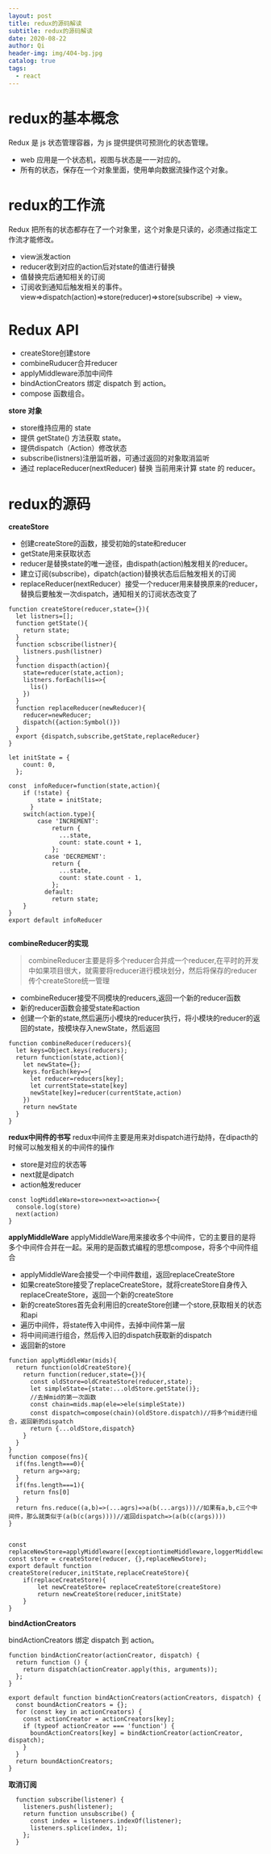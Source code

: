 ```yaml
---
layout: post
title: redux的源码解读
subtitle: redux的源码解读
date: 2020-08-22
author: Qi
header-img: img/404-bg.jpg
catalog: true
tags:
  - react
---
```


# redux的基本概念
Redux 是 js 状态管理容器，为 js 提供提供可预测化的状态管理。
- web 应用是一个状态机，视图与状态是一一对应的。
- 所有的状态，保存在一个对象里面，使用单向数据流操作这个对象。
# redux的工作流
Redux 把所有的状态都存在了一个对象里，这个对象是只读的，必须通过指定工作流才能修改。
- view派发action
- reducer收到对应的action后对state的值进行替换
- 值替换完后通知相关的订阅
- 订阅收到通知后触发相关的事件。
view=>dispatch(action)=>store(reducer)=>store(subscribe) -> view。

# Redux API
- createStore创建store
- combineRuducer合并reducer
- applyMiddleware添加中间件
- bindActionCreators 绑定 dispatch 到 action。
- compose 函数组合。

**store 对象**
- store维持应用的 state
- 提供 getState() 方法获取 state。
- 提供dispatch（Action）修改状态
- subscribe(listners)注册监听器，可通过返回的对象取消监听
- 通过 replaceReducer(nextReducer) 替换 当前用来计算 state 的 reducer。

# redux的源码
**createStore**
- 创建createStore的函数，接受初始的state和reducer
- getState用来获取状态
- reducer是替换state的唯一途径，由dispath(action)触发相关的reducer。
- 建立订阅(subscribe)，dipatch(action)替换状态后后触发相关的订阅
- replaceReducer(nextReducer）接受一个reducer用来替换原来的reducer，替换后要触发一次dispatch，通知相关的订阅状态改变了

```
function createStore(reducer,state={}){
  let listners=[];
  function getState(){
    return state;
  }
  function scbscribe(listner){
    listners.push(listner)
  }
  function dispacth(action){
    state=reducer(state,action);
    listners.forEach(lis=>{
      lis()
    })
  }
  function replaceReducer(newReducer){
    reducer=newReducer;
    dispatch({action:Symbol()})
  }
  export {dispatch,subscribe,getState,replaceReducer}
}

let initState = {
    count: 0,
  };

const  infoReducer=function(state,action){
    if (!state) {
        state = initState;
      }
    switch(action.type){
        case 'INCREMENT':
            return {
              ...state,
              count: state.count + 1,
            };
          case 'DECREMENT':
            return {
              ...state,
              count: state.count - 1,
            };
          default:
            return state;
    }
}
export default infoReducer
    
```

**combineReducer的实现**

> combineReducer主要是将多个reducer合并成一个reducer,在平时的开发中如果项目很大，就需要将reducer进行模块划分，然后将保存的reducer传个createStore统一管理
- combineReducer接受不同模块的reducers,返回一个新的reducer函数
- 新的reducer函数会接受state和action
- 创建一个新的state,然后遍历小模块的reducer执行，将小模块的reducer的返回的state，按模块存入newState，然后返回
```
function combineReducer(reducers){
  let keys=Object.keys(reducers);
  return function(state,action){
    let newState={};
    keys.forEach(key=>{
      let reducer=reducers[key];
      let currentState=state[key]
      newState[key]=reducer(currentState,action)
    })
    return newState
  }
}

```

**redux中间件的书写**
redux中间件主要是用来对dispatch进行劫持，在dipacth的时候可以触发相关的中间件的操作
- store是对应的状态等
- next就是dipatch
- action触发reducer

```
const logMiddleWare=store=>next=>action=>{
  console.log(store)
  next(action)
}

```

**applyMiddleWare**
applyMiddleWare用来接收多个中间件，它的主要目的是将多个中间件合并在一起。采用的是函数式编程的思想compose，将多个中间件组合
- applyMiddleWare会接受一个中间件数组，返回replaceCreateStore
- 如果createStore接受了replaceCreateStore，就将createStore自身传入replaceCreateStore，返回一个新的createStore
- 新的createStores首先会利用旧的createStore创建一个store,获取相关的状态和api
- 遍历中间件，将state传入中间件，去掉中间件第一层
- 将中间间进行组合，然后传入旧的dispatch获取新的dispatch
- 返回新的store

```
function applyMiddleWar(mids){
  return function(oldCreateStore){
    return function(reducer,state={}){
      const oldStore=oldCreateStore(reducer,state);
      let simpleState={state:...oldStore.getState()};
      //去掉mid的第一次函数
      const chain=mids.map(ele=>ele(simpleState))
      const dispatch=compose(chain)(oldStore.dispatch)//将多个mid进行组合，返回新的dispatch
      return {...oldStore,dispatch}
    }
  }
}
function compose(fns){
  if(fns.length===0){
    return arg=>arg;
  }
  if(fns.length===1){
    return fns[0]
  }
  return fns.reduce((a,b)=>(...agrs)=>a(b(...args)))//如果有a,b,c三个中间件，那么就类似于(a(b(c(args))))//返回dispatch=>(a(b(c(args))))
}


const replaceNewStore=applyMiddleware([exceptiontimeMiddleware,loggerMiddleware,timeMiddleware])
const store = createStore(reducer, {},replaceNewStore);
export default function createStore(reducer,initState,replaceCreateStore){
    if(replaceCreateStore){
        let newCreateStore= replaceCreateStore(createStore)
        return newCreateStore(reducer,initState)
    }
}
```


**bindActionCreators**

bindActionCreators 绑定 dispatch 到 action。

```
function bindActionCreator(actionCreator, dispatch) {
  return function () {
    return dispatch(actionCreator.apply(this, arguments));
  };
}

export default function bindActionCreators(actionCreators, dispatch) {
  const boundActionCreators = {};
  for (const key in actionCreators) {
    const actionCreator = actionCreators[key];
    if (typeof actionCreator === 'function') {
      boundActionCreators[key] = bindActionCreator(actionCreator, dispatch);
    }
  }
  return boundActionCreators;
}

```
**取消订阅**

```
  function subscribe(listener) {
    listeners.push(listener);
    return function unsubscribe() {
      const index = listeners.indexOf(listener);
      listeners.splice(index, 1);
    };
  }
```